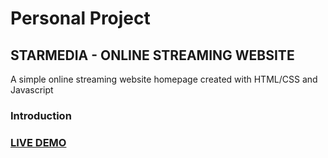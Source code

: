 # Personal Project 
## STARMEDIA - ONLINE STREAMING WEBSITE

A simple online streaming website homepage created with HTML/CSS and Javascript

### Introduction


### <a href="https://agitated-jackson-fd0907.netlify.app/"> LIVE DEMO </a>
